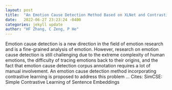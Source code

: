 ```yaml
---
layout: post
title:  "An Emotion Cause Detection Method Based on XLNet and Contrastive Learning"
date:   2022-06-27 23:23:24 -0400
categories: jekyll update
author: "HF Zhang, C Zeng, P He"
---
```

Emotion cause detection is a new direction in the field of emotion research and is a fine-grained analysis of emotion. However, research on emotion cause detection is still challenging due to the extreme complexity of human emotions, the difficulty of tracing emotions back to their origins, and the fact that emotion cause detection corpus annotation requires a lot of manual involvement. An emotion cause detection method incorporating contrastive learning is proposed to address this problem …
Cites: ‪SimCSE: Simple Contrastive Learning of Sentence Embeddings‬  